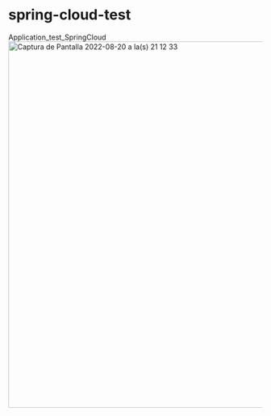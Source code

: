 # spring-cloud-test
Application_test_SpringCloud
<img width="727" alt="Captura de Pantalla 2022-08-20 a la(s) 21 12 33" src="https://user-images.githubusercontent.com/86934070/185770131-27fa5cbd-156d-4654-87ce-cc07394ef953.png">
